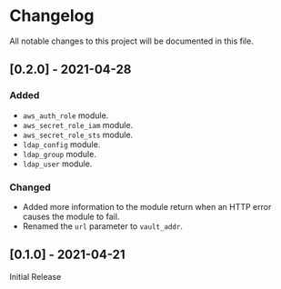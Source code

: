 # Changelog
All notable changes to this project will be documented in this file.

## [0.2.0] - 2021-04-28

### Added
- `aws_auth_role` module.
- `aws_secret_role_iam` module.
- `aws_secret_role_sts` module.
- `ldap_config` module.
- `ldap_group` module.
- `ldap_user` module.

### Changed
- Added more information to the module return when an HTTP error causes the
  module to fail.
- Renamed the `url` parameter to `vault_addr`.

## [0.1.0] - 2021-04-21

Initial Release
